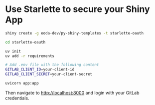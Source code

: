 # Use Starlette to secure your Shiny App

```bash
shiny create -g eoda-dev/py-shiny-templates -t starlette-oauth

cd starlette-oauth

uv init
uv add -r requirements

# Add .env file with the following content
GITLAB_CLIENT_ID=your-client-id
GITLAB_CLIENT_SECRET=your-client-secret

uvicorn app:app
```

Then navigate to [http://localhost:8000](http://localhost:8000) and login with your GitLab credentials.
